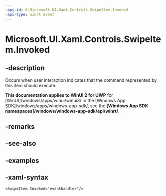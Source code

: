 ```yaml
---
-api-id: E:Microsoft.UI.Xaml.Controls.SwipeItem.Invoked
-api-type: winrt event
---
```

<!-- Event syntax.
public event TypedEventHandler Invoked<SwipeItem, SwipeItemInvokedEventArgs>
-->

# Microsoft.UI.Xaml.Controls.SwipeItem.Invoked


## -description

Occurs when user interaction indicates that the command represented by this item should execute.


**This documentation applies to WinUI 2 for UWP** for [WinUI]/windows/apps/winui/winui3/ in the [Windows App SDK]/windows/apps/windows-app-sdk/, see the **[Windows App SDK namespaces]/windows/windows-app-sdk/api/winrt/**.

## -remarks


## -see-also


## -examples


## -xaml-syntax

```xaml
<SwipeItem Invoked="eventhandler"/>
```


